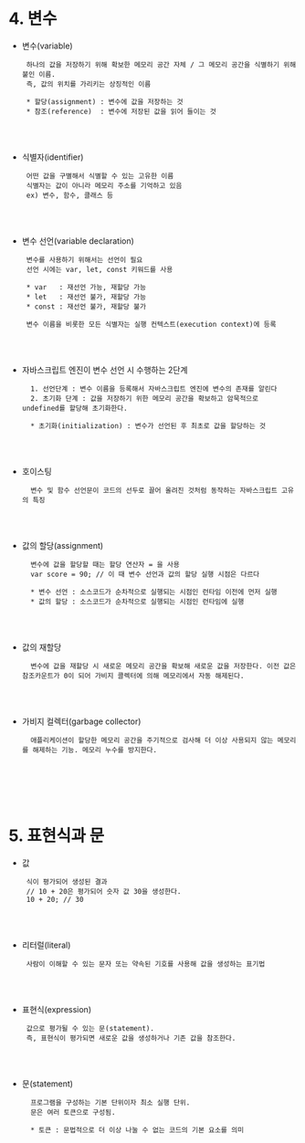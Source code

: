 # 4. 변수
 
 - 변수(variable)
          
        하나의 값을 저장하기 위해 확보한 메모리 공간 자체 / 그 메모리 공간을 식별하기 위해 붙인 이름.
        즉, 값의 위치를 가리키는 상징적인 이름

        * 할당(assignment) : 변수에 값을 저장하는 것
        * 참조(reference)  : 변수에 저장된 값을 읽어 들이는 것
        
<br/>
<br/>

 - 식별자(identifier)
          
        어떤 값을 구별해서 식별할 수 있는 고유한 이름
        식별자는 값이 아니라 메모리 주소를 기억하고 있음
        ex) 변수, 함수, 클래스 등

       
<br/>
<br/>

 - 변수 선언(variable declaration)

        변수를 사용하기 위해서는 선언이 필요
        선언 시에는 var, let, const 키워드를 사용

        * var   : 재선언 가능, 재할당 가능
        * let   : 재선언 불가, 재할당 가능
        * const : 재선언 불가, 재할당 불가

        변수 이름을 비롯한 모든 식별자는 실행 컨텍스트(execution context)에 등록

       
<br/>
<br/>

- 자바스크립트 엔진이 변수 선언 시 수행하는 2단계

        1. 선언단계 : 변수 이름을 등록해서 자바스크립트 엔진에 변수의 존재를 알린다
        2. 초기화 단계 : 값을 저장하기 위한 메모리 공간을 확보하고 암묵적으로 undefined를 할당해 초기화한다.
        
        * 초기화(initialization) : 변수가 선언된 후 최초로 값을 할당하는 것
  
       
<br/>
<br/>

- 호이스팅

        변수 및 함수 선언문이 코드의 선두로 끌어 올려진 것처럼 동작하는 자바스크립트 고유의 특징
                     
<br/>
<br/>

- 값의 할당(assignment)

        변수에 값을 할당할 때는 할당 연산자 = 을 사용
        var score = 90; // 이 때 변수 선언과 값의 할당 실행 시점은 다르다

        * 변수 선언 : 소스코드가 순차적으로 실행되는 시점인 런타임 이전에 먼저 실행
        * 값의 할당 : 소스코드가 순차적으로 실행되는 시점인 런타임에 실행

                     
<br/>
<br/>

- 값의 재할당

        변수에 값을 재할당 시 새로운 메모리 공간을 확보해 새로운 값을 저장한다. 이전 값은 참조카운트가 0이 되어 가비지 콜렉터에 의해 메모리에서 자동 해제된다.
<br/>
<br/>

- 가비지 컬렉터(garbage collector)

        애플리케이션이 할당한 메모리 공간을 주기적으로 검사해 더 이상 사용되지 않는 메모리를 해제하는 기능. 메모리 누수를 방지한다.

<br/>
<br/>
<br/>
<br/>

# 5. 표현식과 문
 
 - 값
          
        식이 평가되어 생성된 결과
        // 10 + 20은 평가되어 숫자 값 30을 생성한다.
        10 + 20; // 30
        
<br/>
<br/>

 - 리터럴(literal)
          
        사람이 이해할 수 있는 문자 또는 약속된 기호를 사용해 값을 생성하는 표기법

       
<br/>
<br/>

 - 표현식(expression)

        값으로 평가될 수 있는 문(statement).
        즉, 표현식이 평가되면 새로운 값을 생성하거나 기존 값을 참조한다.

       
<br/>
<br/>

- 문(statement)

        프로그램을 구성하는 기본 단위이자 최소 실행 단위.
        문은 여러 토큰으로 구성됨.

        * 토큰 : 문법적으로 더 이상 나눌 수 없는 코드의 기본 요소를 의미
  
